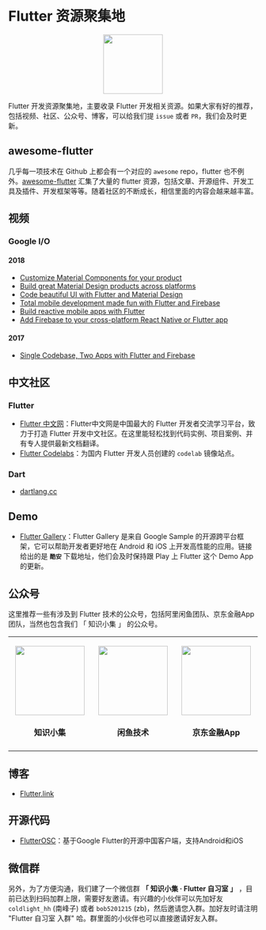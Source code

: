 # Flutter 资源聚集地

<p align='center'><img src='https://github.com/awesome-tips/flutter-resources/blob/master/images/icon.png?raw=true' height='120' width='120'/></p>

Flutter 开发资源聚集地，主要收录 Flutter 开发相关资源。如果大家有好的推荐，包括视频、社区、公众号、博客，可以给我们提 `issue` 或者 `PR`，我们会及时更新。

## awesome-flutter

几乎每一项技术在 Github 上都会有一个对应的 `awesome` repo，flutter 也不例外。[awesome-flutter](https://github.com/Solido/awesome-flutter) 汇集了大量的 flutter 资源，包括文章、开源组件、开发工具及插件、开发框架等等。随着社区的不断成长，相信里面的内容会越来越丰富。

## 视频

### Google I/O

#### 2018

* [Customize Material Components for your product](https://events.google.com/io/schedule/?section=may-8&sid=247e7a44-c632-464e-954c-303ede5befd5&livestream=true&topic=flutter)
* [Build great Material Design products across platforms](https://events.google.com/io/schedule/?section=may-8&sid=03c677fd-d082-4bf9-ae38-06829cfdada9&livestream=true&topic=flutter)
* [Code beautiful UI with Flutter and Material Design](https://events.google.com/io/schedule/?section=may-8&sid=086cd75d-8f7a-45d7-99bb-69dd3709535a&livestream=true&topic=flutter)
* [Total mobile development made fun with Flutter and Firebase](https://events.google.com/io/schedule/?section=may-8&sid=94f05260-0dfd-4867-8d04-399e96595035&livestream=true&topic=flutter)
* [Build reactive mobile apps with Flutter](https://events.google.com/io/schedule/?section=may-8&sid=dab2bf45-6e44-4605-a997-9d446f95ef38&livestream=true&topic=flutter)
* [Add Firebase to your cross-platform React Native or Flutter app](https://events.google.com/io/schedule/?section=may-8&sid=c8374ad6-94f3-47bb-99fd-164c0d0a81bc&livestream=true&topic=flutter)

#### 2017 

* [Single Codebase, Two Apps with Flutter and Firebase](https://www.youtube.com/watch?v=w2TcYP8qiRI)

## 中文社区

### Flutter

* [Flutter 中文网](https://flutterchina.club)：Flutter中文网是中国最大的 Flutter 开发者交流学习平台，致力于打造 Flutter 开发中文社区。在这里能轻松找到代码实例、项目案例、并有专人提供最新文档翻译。
* [Flutter Codelabs](https://codelabs.flutter-io.cn/)：为国内 Flutter 开发人员创建的 `codelab` 镜像站点。

### Dart

* [dartlang.cc](http://www.dartlang.cc/)

## Demo

* [Flutter Gallery](https://www.coolapk.com/apk/io.flutter.demo.gallery)：Flutter Gallery 是来自 Google Sample 的开源跨平台框架，它可以帮助开发者更好地在 Android 和 iOS 上开发高性能的应用。链接给出的是 **`酷安`** 下载地址，他们会及时保持跟 Play 上 Flutter 这个 Demo App 的更新。

## 公众号

这里推荐一些有涉及到 Flutter 技术的公众号，包括阿里闲鱼团队、京东金融App团队，当然也包含我们 「 知识小集 」 的公众号。

<table>

<tr>

<td id='知识小集' style='width:180px'>
<p align='center'><img src='https://github.com/awesome-tips/flutter-resources/blob/master/images/weixin/zhishixiaoji.jpg?raw=true' height='140' width='140'/></p>
<h4 align='center'>知识小集</h4>
</td>

<td id='闲鱼技术' style='width:180px'>
<p align='center'><img src='https://github.com/awesome-tips/flutter-resources/blob/master/images/weixin/xianyujishu.png?raw=true' height='140' width='140'/></p>
<h4 align='center'>闲鱼技术</h4>
</td>

<td id='京东金融App' style='width:180px'>
<p align='center'><img src='https://github.com/awesome-tips/flutter-resources/blob/master/images/weixin/JRAppDev.png?raw=true' height='140' width='140'/></p>
<h4 align='center'>京东金融App</h4>
</td>
</tr>

</table>

## 博客

* [Flutter.link](http://flutter.link)

## 开源代码

* [FlutterOSC](https://github.com/yubo725/FlutterOSC)：基于Google Flutter的开源中国客户端，支持Android和iOS

## 微信群

另外，为了方便沟通，我们建了一个微信群 **「 知识小集 · Flutter 自习室 」** ，目前已达到扫码加群上限，需要好友邀请。有兴趣的小伙伴可以先加好友 `coldlight_hh` (南峰子) 或者 `bob5201215` (zb)，然后邀请您入群。加好友时请注明 "Flutter 自习室 入群" 哈。群里面的小伙伴也可以直接邀请好友入群。


